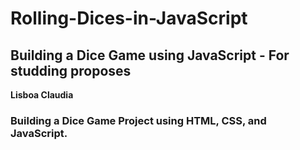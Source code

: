# Rolling-Dices-in-JavaScript

## Building a Dice Game using JavaScript - For studding proposes
**Lisboa Claudia** 

### Building a Dice Game Project using HTML, CSS, and JavaScript.
